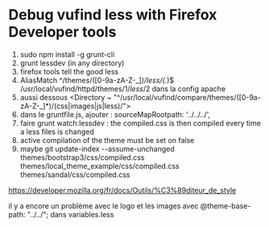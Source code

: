 # Debug vufind less with Firefox Developer tools

1. sudo npm install -g grunt-cli
2. grunt lessdev (in any directory)
3. firefox tools tell the good less
4. AliasMatch ^/themes/([0-9a-zA-Z-_]*)/less/(.*)$ /usr/local/vufind/httpd/themes/$1/less/$2 dans la config apache
5. aussi dessous    <Directory ~ "^/usr/local/vufind/compare/themes/([0-9a-zA-Z-_]*)/(css|images|js|less)/">
5. dans le gruntfile.js, ajouter : sourceMapRootpath: '../../../',
6. faire grunt watch:lessdev : the compiled.css is then compiled every time a less files is changed
7. active compilation of the theme must be set on false
8. maybe git update-index --assume-unchanged themes/bootstrap3/css/compiled.css themes/local_theme_example/css/compiled.css themes/sandal/css/compiled.css



https://developer.mozilla.org/fr/docs/Outils/%C3%89diteur_de_style

il y a encore un problème avec le logo et les images avec
@theme-base-path: "../../"; dans variables.less